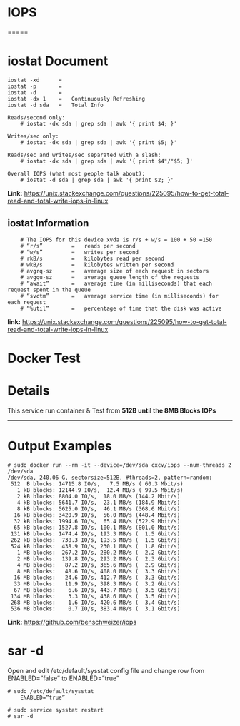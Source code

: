 # IOPS
=====
# iostat Document
    iostat -xd      =
    iostat -p       =
    iostat -d       =
    iostat -dx 1    =   Continuously Refreshing
    iostat -d sda   =   Total Info

    Reads/second only:
        # iostat -dx sda | grep sda | awk '{ print $4; }'

    Writes/sec only:
        # iostat -dx sda | grep sda | awk '{ print $5; }'

    Reads/sec and writes/sec separated with a slash:
        # iostat -dx sda | grep sda | awk '{ print $4"/"$5; }'

    Overall IOPS (what most people talk about):
        # iostat -d sda | grep sda | awk '{ print $2; }'

**Link:** https://unix.stackexchange.com/questions/225095/how-to-get-total-read-and-total-write-iops-in-linux







## iostat   Information
        # The IOPS for this device xvda is r/s + w/s = 100 + 50 =150
        # “r/s”         =   reads per second
        # “w/s”         =   writes per second
        # rkB/s         =   kilobytes read per second
        # wkB/s         =   kilobytes written per second
        # avgrq-sz      =   average size of each request in sectors
        # avgqu-sz      =   average queue length of the requests
        # “await”       =   average time (in milliseconds) that each request spent in the queue
        # “svctm”       =   average service time (in milliseconds) for each request
        # “%util”       =   percentage of time that the disk was active
        
**link:** https://unix.stackexchange.com/questions/225095/how-to-get-total-read-and-total-write-iops-in-linux



# Docker Test

# Details
This service run container & Test from **512B until the 8MB Blocks IOPs**

______________________________________________
# Output Examples
    # sudo docker run --rm -it --device=/dev/sda cxcv/iops --num-threads 2 /dev/sda
    /dev/sda, 240.06 G, sectorsize=512B, #threads=2, pattern=random:
     512  B blocks: 14715.8 IO/s,   7.5 MB/s ( 60.3 Mbit/s)
       1 kB blocks: 12144.9 IO/s,  12.4 MB/s ( 99.5 Mbit/s)
       2 kB blocks: 8804.0 IO/s,  18.0 MB/s (144.2 Mbit/s)
       4 kB blocks: 5641.7 IO/s,  23.1 MB/s (184.9 Mbit/s)
       8 kB blocks: 5625.0 IO/s,  46.1 MB/s (368.6 Mbit/s)
      16 kB blocks: 3420.9 IO/s,  56.0 MB/s (448.4 Mbit/s)
      32 kB blocks: 1994.6 IO/s,  65.4 MB/s (522.9 Mbit/s)
      65 kB blocks: 1527.8 IO/s, 100.1 MB/s (801.0 Mbit/s)
     131 kB blocks: 1474.4 IO/s, 193.3 MB/s (  1.5 Gbit/s)
     262 kB blocks:  738.3 IO/s, 193.5 MB/s (  1.5 Gbit/s)
     524 kB blocks:  438.9 IO/s, 230.1 MB/s (  1.8 Gbit/s)
       1 MB blocks:  267.2 IO/s, 280.2 MB/s (  2.2 Gbit/s)
       2 MB blocks:  139.8 IO/s, 293.2 MB/s (  2.3 Gbit/s)
       4 MB blocks:   87.2 IO/s, 365.6 MB/s (  2.9 Gbit/s)
       8 MB blocks:   48.6 IO/s, 408.0 MB/s (  3.3 Gbit/s)
      16 MB blocks:   24.6 IO/s, 412.7 MB/s (  3.3 Gbit/s)
      33 MB blocks:   11.9 IO/s, 398.3 MB/s (  3.2 Gbit/s)
      67 MB blocks:    6.6 IO/s, 443.7 MB/s (  3.5 Gbit/s)
     134 MB blocks:    3.3 IO/s, 438.6 MB/s (  3.5 Gbit/s)
     268 MB blocks:    1.6 IO/s, 420.6 MB/s (  3.4 Gbit/s)
     536 MB blocks:    0.7 IO/s, 383.4 MB/s (  3.1 Gbit/s)





**Link:** https://github.com/benschweizer/iops






# sar -d

Open and edit /etc/default/sysstat config file and change row from ENABLED=”false” to ENABLED=”true”

    # sudo /etc/default/sysstat
        ENABLED=”true”
    
    # sudo service sysstat restart
    # sar -d